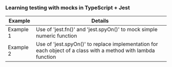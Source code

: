 ### Learning testing with mocks in TypeScript + Jest 

| Example  | Details |
| ------------- | ------------- |
| Example 1   | Use of  'jest.fn()' and 'jest.spyOn()' to mock simple numeric function  
| Example 2   | Use of  'jest.spyOn()' to replace implementation for each object of a class with a method with lambda function
